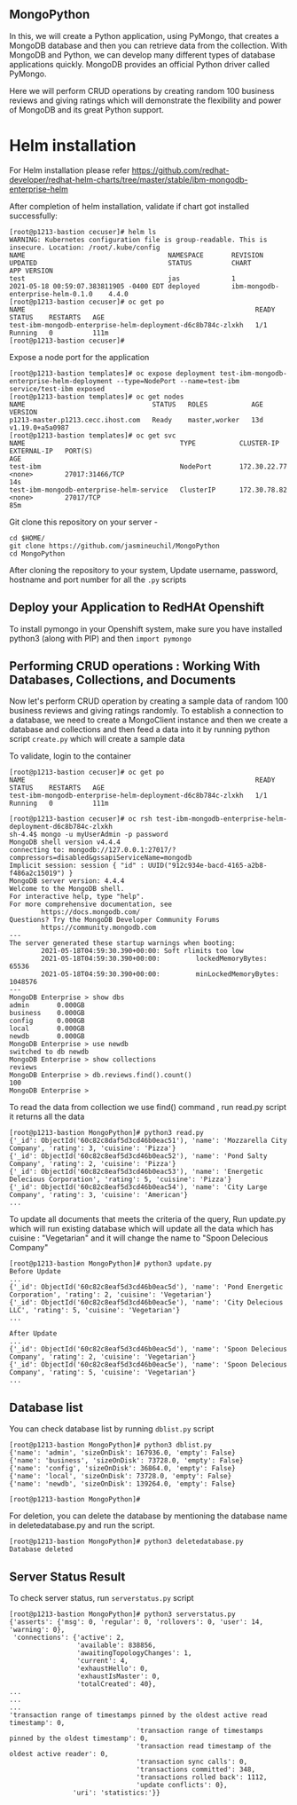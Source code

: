## MongoPython

In this, we will create a Python application, using PyMongo, that creates a MongoDB database and then you can retrieve data from the collection.
With MongoDB and Python, we can develop many different types of database applications quickly. MongoDB provides an official Python driver called PyMongo.

Here we will perform CRUD operations by creating random 100 business reviews and giving ratings which will demonstrate the flexibility and power of MongoDB and its great Python support.

# Helm installation

For Helm installation please refer https://github.com/redhat-developer/redhat-helm-charts/tree/master/stable/ibm-mongodb-enterprise-helm

After completion of helm installation, validate if chart got installed successfully:

```
[root@p1213-bastion cecuser]# helm ls
WARNING: Kubernetes configuration file is group-readable. This is insecure. Location: /root/.kube/config
NAME                                    NAMESPACE       REVISION        UPDATED                                 STATUS          CHART                                APP VERSION
test                                    jas             1               2021-05-18 00:59:07.383811905 -0400 EDT deployed        ibm-mongodb-enterprise-helm-0.1.0    4.4.0
[root@p1213-bastion cecuser]# oc get po
NAME                                                          READY   STATUS    RESTARTS   AGE
test-ibm-mongodb-enterprise-helm-deployment-d6c8b784c-zlxkh   1/1     Running   0          111m
[root@p1213-bastion cecuser]#

```

Expose a node port for the application
```
[root@p1213-bastion templates]# oc expose deployment test-ibm-mongodb-enterprise-helm-deployment --type=NodePort --name=test-ibm
service/test-ibm exposed
[root@p1213-bastion templates]# oc get nodes
NAME                                STATUS   ROLES           AGE   VERSION
p1213-master.p1213.cecc.ihost.com   Ready    master,worker   13d   v1.19.0+a5a0987
[root@p1213-bastion templates]# oc get svc
NAME                                       TYPE           CLUSTER-IP       EXTERNAL-IP   PORT(S)                                                                                                     AGE
test-ibm                                   NodePort       172.30.22.77     <none>        27017:31466/TCP                                                                                             14s
test-ibm-mongodb-enterprise-helm-service   ClusterIP      172.30.78.82     <none>        27017/TCP                                                                                                   85m
```

Git clone this repository on your server -

```
cd $HOME/
git clone https://github.com/jasmineuchil/MongoPython
cd MongoPython
```
After cloning the repository to your system, Update username, password, hostname and port number for all the `.py` scripts

## Deploy your Application to RedHAt Openshift


To install pymongo in your Openshift system, make sure you have installed python3 (along with PIP) and then `import pymongo`

## Performing CRUD operations : Working With Databases, Collections, and Documents

Now let's perform CRUD operation by creating a sample data of random 100 business reviews and giving ratings randomly.
To establish a connection to a database, we need to create a MongoClient instance and then we create a database and collections and then feed a data into it by running python script `create.py` which will create a sample data

To validate, login to the container
```
[root@p1213-bastion cecuser]# oc get po
NAME                                                          READY   STATUS    RESTARTS   AGE
test-ibm-mongodb-enterprise-helm-deployment-d6c8b784c-zlxkh   1/1     Running   0          111m

[root@p1213-bastion cecuser]# oc rsh test-ibm-mongodb-enterprise-helm-deployment-d6c8b784c-zlxkh
sh-4.4$ mongo -u myUserAdmin -p password
MongoDB shell version v4.4.4
connecting to: mongodb://127.0.0.1:27017/?compressors=disabled&gssapiServiceName=mongodb
Implicit session: session { "id" : UUID("912c934e-bacd-4165-a2b8-f486a2c15019") }
MongoDB server version: 4.4.4
Welcome to the MongoDB shell.
For interactive help, type "help".
For more comprehensive documentation, see
        https://docs.mongodb.com/
Questions? Try the MongoDB Developer Community Forums
        https://community.mongodb.com
---
The server generated these startup warnings when booting:
        2021-05-18T04:59:30.390+00:00: Soft rlimits too low
        2021-05-18T04:59:30.390+00:00:         lockedMemoryBytes: 65536
        2021-05-18T04:59:30.390+00:00:         minLockedMemoryBytes: 1048576
---
MongoDB Enterprise > show dbs
admin       0.000GB
business    0.000GB
config      0.000GB
local       0.000GB
newdb       0.000GB
MongoDB Enterprise > use newdb
switched to db newdb
MongoDB Enterprise > show collections
reviews
MongoDB Enterprise > db.reviews.find().count()
100
MongoDB Enterprise >
```

To read the data from collection we use find() command , run read.py script it returns all the data
```
[root@p1213-bastion MongoPython]# python3 read.py
{'_id': ObjectId('60c82c8daf5d3cd46b0eac51'), 'name': 'Mozzarella City Company', 'rating': 3, 'cuisine': 'Pizza'}
{'_id': ObjectId('60c82c8eaf5d3cd46b0eac52'), 'name': 'Pond Salty Company', 'rating': 2, 'cuisine': 'Pizza'}
{'_id': ObjectId('60c82c8eaf5d3cd46b0eac53'), 'name': 'Energetic Delecious Corporation', 'rating': 5, 'cuisine': 'Pizza'}
{'_id': ObjectId('60c82c8eaf5d3cd46b0eac54'), 'name': 'City Large Company', 'rating': 3, 'cuisine': 'American'}
...

```

To update all documents that meets the criteria of the query, Run update.py which will run existing database which will update all the data which has cuisine : "Vegetarian" and it will change the name to "Spoon Delecious Company"

```
[root@p1213-bastion MongoPython]# python3 update.py
Before Update
...
{'_id': ObjectId('60c82c8eaf5d3cd46b0eac5d'), 'name': 'Pond Energetic Corporation', 'rating': 2, 'cuisine': 'Vegetarian'}
{'_id': ObjectId('60c82c8eaf5d3cd46b0eac5e'), 'name': 'City Delecious LLC', 'rating': 5, 'cuisine': 'Vegetarian'}
...

After Update
...
{'_id': ObjectId('60c82c8eaf5d3cd46b0eac5d'), 'name': 'Spoon Delecious Company', 'rating': 2, 'cuisine': 'Vegetarian'}
{'_id': ObjectId('60c82c8eaf5d3cd46b0eac5e'), 'name': 'Spoon Delecious Company', 'rating': 5, 'cuisine': 'Vegetarian'}
...
```

## Database list

You can check database list by running `dblist.py` script
```
[root@p1213-bastion MongoPython]# python3 dblist.py
{'name': 'admin', 'sizeOnDisk': 167936.0, 'empty': False}
{'name': 'business', 'sizeOnDisk': 73728.0, 'empty': False}
{'name': 'config', 'sizeOnDisk': 36864.0, 'empty': False}
{'name': 'local', 'sizeOnDisk': 73728.0, 'empty': False}
{'name': 'newdb', 'sizeOnDisk': 139264.0, 'empty': False}

[root@p1213-bastion MongoPython]#
```


For deletion, you can delete the database by mentioning the database name in deletedatabase.py and run the script.
```
[root@p1213-bastion MongoPython]# python3 deletedatabase.py
Database deleted
```
## Server Status Result

To check server status, run `serverstatus.py` script

```
[root@p1213-bastion MongoPython]# python3 serverstatus.py
{'asserts': {'msg': 0, 'regular': 0, 'rollovers': 0, 'user': 14, 'warning': 0},
 'connections': {'active': 2,
                 'available': 838856,
                 'awaitingTopologyChanges': 1,
                 'current': 4,
                 'exhaustHello': 0,
                 'exhaustIsMaster': 0,
                 'totalCreated': 40},
...
...
...
'transaction range of timestamps pinned by the oldest active read timestamp': 0,
                                'transaction range of timestamps pinned by the oldest timestamp': 0,
                                'transaction read timestamp of the oldest active reader': 0,
                                'transaction sync calls': 0,
                                'transactions committed': 348,
                                'transactions rolled back': 1112,
                                'update conflicts': 0},
                'uri': 'statistics:'}}
```
